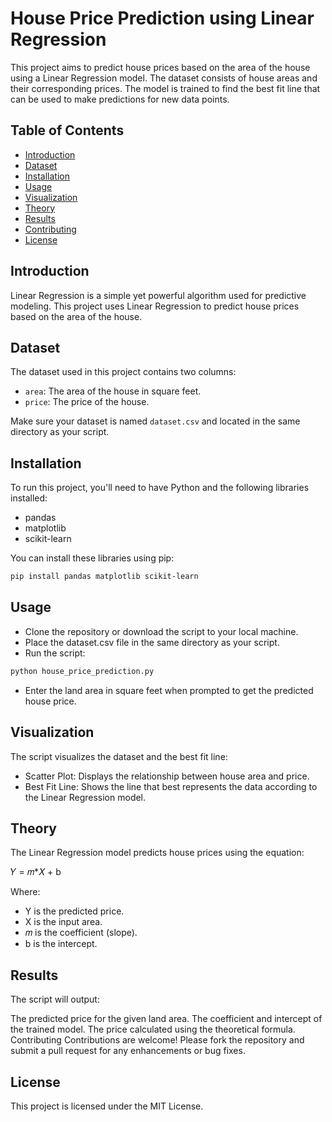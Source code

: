 # House Price Prediction using Linear Regression

This project aims to predict house prices based on the area of the house using a Linear Regression model. The dataset consists of house areas and their corresponding prices. The model is trained to find the best fit line that can be used to make predictions for new data points.

## Table of Contents
- [Introduction](#introduction)
- [Dataset](#dataset)
- [Installation](#installation)
- [Usage](#usage)
- [Visualization](#visualization)
- [Theory](#theory)
- [Results](#results)
- [Contributing](#contributing)
- [License](#license)

## Introduction
Linear Regression is a simple yet powerful algorithm used for predictive modeling. This project uses Linear Regression to predict house prices based on the area of the house.

## Dataset
The dataset used in this project contains two columns:
- `area`: The area of the house in square feet.
- `price`: The price of the house.

Make sure your dataset is named `dataset.csv` and located in the same directory as your script.

## Installation
To run this project, you'll need to have Python and the following libraries installed:
- pandas
- matplotlib
- scikit-learn

You can install these libraries using pip:

```bash
pip install pandas matplotlib scikit-learn
```
## Usage
- Clone the repository or download the script to your local machine.
- Place the dataset.csv file in the same directory as your script.
- Run the script:

```bash
python house_price_prediction.py
```
- Enter the land area in square feet when prompted to get the predicted house price.

## Visualization
The script visualizes the dataset and the best fit line:

- Scatter Plot: Displays the relationship between house area and price.
- Best Fit Line: Shows the line that best represents the data according to the Linear Regression model.

## Theory
The Linear Regression model predicts house prices using the equation:

𝑌 = 𝑚*𝑋 + b

Where:

- Y is the predicted price.
- X is the input area.
- 𝑚 is the coefficient (slope).
- b is the intercept.

## Results
The script will output:

The predicted price for the given land area.
The coefficient and intercept of the trained model.
The price calculated using the theoretical formula.
Contributing
Contributions are welcome! Please fork the repository and submit a pull request for any enhancements or bug fixes.

## License
This project is licensed under the MIT License.
